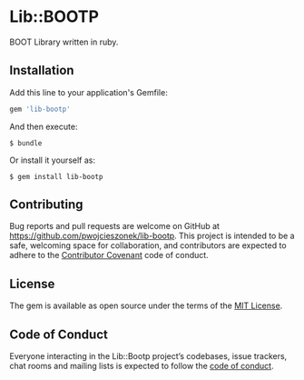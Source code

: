 # Lib::BOOTP

BOOT Library written in ruby. 

## Installation

Add this line to your application's Gemfile:

```ruby
gem 'lib-bootp'
```

And then execute:

    $ bundle

Or install it yourself as:

    $ gem install lib-bootp

## Contributing

Bug reports and pull requests are welcome on GitHub at https://github.com/pwojcieszonek/lib-bootp. This project is intended to be a safe, welcoming space for collaboration, and contributors are expected to adhere to the [Contributor Covenant](http://contributor-covenant.org) code of conduct.

## License

The gem is available as open source under the terms of the [MIT License](https://opensource.org/licenses/MIT).

## Code of Conduct

Everyone interacting in the Lib::Bootp project’s codebases, issue trackers, chat rooms and mailing lists is expected to follow the [code of conduct](https://github.com/[USERNAME]/lib-bootp/blob/master/CODE_OF_CONDUCT.md).
